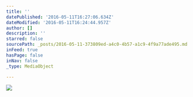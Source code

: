 ```yaml
---
title: ''
datePublished: '2016-05-11T16:27:06.634Z'
dateModified: '2016-05-11T16:24:44.957Z'
author: []
description: ''
starred: false
sourcePath: _posts/2016-05-11-373809ed-a4c0-4b57-a1c9-4f9a77ade495.md
inFeed: true
hasPage: false
inNav: false
_type: MediaObject

---
```

![](https://the-grid-user-content.s3-us-west-2.amazonaws.com/ab33bbc9-7394-4361-8468-c374b9c4340d.jpg)